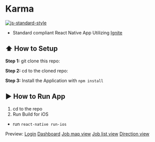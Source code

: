 #  Karma
[![js-standard-style](https://img.shields.io/badge/code%20style-standard-brightgreen.svg?style=flat)](http://standardjs.com/)

* Standard compliant React Native App Utilizing [Ignite](https://github.com/infinitered/ignite)

## :arrow_up: How to Setup

**Step 1:** git clone this repo:

**Step 2:** cd to the cloned repo:

**Step 3:** Install the Application with `npm install`


## :arrow_forward: How to Run App

1. cd to the repo
2. Run Build for  iOS
  * run `react-native run-ios`
  
Preview: 
[Login](https://cloud.githubusercontent.com/assets/11192126/18377757/be86e57c-761d-11e6-8061-45817830ce3d.png)
[Dashboard](https://cloud.githubusercontent.com/assets/11192126/18377753/be785e30-761d-11e6-9989-beb0c9919864.png)
[Job map view](https://cloud.githubusercontent.com/assets/11192126/18377754/be7926d0-761d-11e6-981a-d50461865158.png)
[Job list view](https://cloud.githubusercontent.com/assets/11192126/18377750/be74df9e-761d-11e6-90ef-54501adeadee.png)
[Direction view](https://cloud.githubusercontent.com/assets/11192126/18377756/be85ac98-761d-11e6-8968-11039857bd5a.png)
